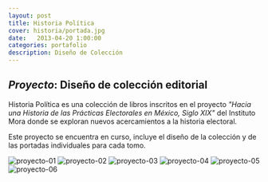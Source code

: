```yaml
---
layout: post
title: Historia Política
cover: historia/portada.jpg
date:   2013-04-20 1:00:00
categories: portafolio
description: Diseño de Colección
---
```


## _Proyecto_: Diseño de colección editorial

Historia Política es una colección de libros inscritos en el proyecto *"Hacia una Historia de las Prácticas Electorales en México, Siglo XIX"* del Instituto Mora donde se exploran nuevos acercamientos a la historia electoral.

Este proyecto se encuentra en curso, incluye el diseño de la colección y de las portadas individuales para cada tomo. 

![proyecto-01][proyecto-01]
![proyecto-02][proyecto-02]
![proyecto-03][proyecto-03]
![proyecto-04][proyecto-04]
![proyecto-05][proyecto-05]
![proyecto-06][proyecto-06]

[proyecto-01]: /images/historia/historia-01.jpg
[proyecto-02]: /images/historia/historia-02.jpg
[proyecto-03]: /images/historia/historia-03.jpg
[proyecto-04]: /images/historia/historia-04.jpg
[proyecto-05]: /images/historia/historia-05.jpg
[proyecto-06]: /images/historia/historia-06.jpg

